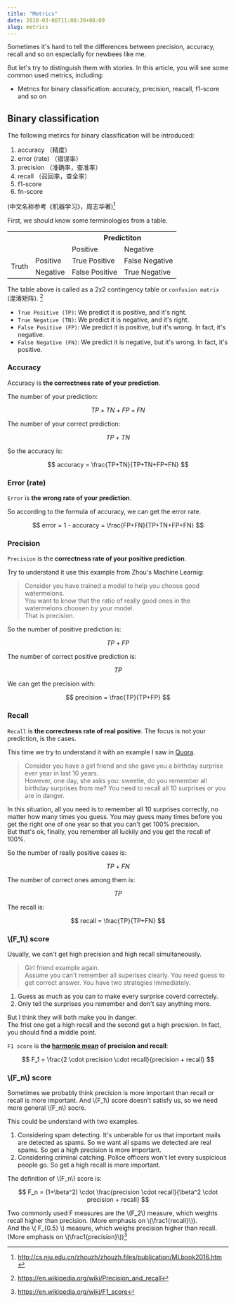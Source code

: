 ```yaml
---
title: "Metrics"
date: 2018-03-06T11:08:39+08:00
slug: metrics
---
```


Sometimes it's hard to tell the differences between precision, accuracy, recall and so on especially for newbees like me.

But let's try to distinguish them with stories.
In this article, you will see some common used metrics, including:

- Metrics for binary classification: accuracy, precision, reacall, f1-score and so on

<!--more-->

## Binary classification

The following metircs for binary classification will be introduced:

1. accuracy （精度）
1. error (rate) （错误率）
1. precision （准确率，查准率）
1. recall （召回率，查全率）
1. f1-score
1. fn-score

(中文名称参考《机器学习》，周志华著)[^zhou]

First, we should know some terminologies from a table.

<table class="table">
  <tr>
    <th></th>
    <th></th>
    <th colspan="2">Predictiton</th>
  </tr>
  <tr>
    <td></td>
    <td></td>
    <td>Positive</td>
    <td>Negative</td>
  </tr>
  <tr>
    <td rowspan="2">Truth</td>
    <td>Positive</td>
    <td>True Positive</td>
    <td>False Negative</td>
  </tr>
  <tr>
    <td>Negative</td>
    <td>False Positive</td>
    <td>True Negative</td>
  </tr>
</table>

The table above is called as a 2x2 contingency table or `confusion matrix` (混淆矩阵). [^recall]

- `True Positive (TP)`: We predict it is positive, and it's right.
- `True Negative (TN)`: We predict it is negative, and it's right.
- `False Positive (FP)`: We predict it is positive, but it's wrong. In fact, it's negative.
- `False Negative (FN)`: We predict it is negative, but it's wrong. In fact, it's positive.


### Accuracy

Accuracy is **the correctness rate of your prediction**.

The number of your prediction:

$$TP+TN+FP+FN$$

The number of your correct prediction:

$$TP+TN$$

So the accuracy is:

$$ accuracy = \frac{TP+TN}{TP+TN+FP+FN} $$

### Error (rate)

`Error` is **the wrong rate of your prediction**.

So according to the formula of accuracy, we can get the error rate.

$$
error = 1 - accuracy = \frac{FP+FN}{TP+TN+FP+FN}
$$

### Precision

`Precision` is the **correctness rate of your positive prediction**.

Try to understand it use this example from Zhou's Machine Learnig:

>Consider you have trained a model to help you choose good watermelons. <br/>
You want to know that the ratio of really good ones in the watermelons choosen by your model. <br/>
That is precision.

So the number of positive prediction is:

$$TP+FP$$

The number of correct positive prediction is:

$$TP$$

We can get the precision with:

$$ precision = \frac{TP}{TP+FP} $$

### Recall

`Recall` is **the correctness rate of real positive**. The focus is not your prediction, is the cases.

This time we try to understand it with an example I saw in [Quora](http://qr.ae/TU86Dq).

>Consider you have a girl friend and she gave you a birthday surprise ever year in last 10 years.<br/>
However, one day, she asks you: sweetie, do you remember all birthday surprises from me?
You need to recall all 10 surprises or you are in danger.
>
In this situation, all you need is to remember all 10 surprises correctly, no matter how many times you guess.
You may guess many times before you get the right one of one year 
so that you can't get 100% precision. <br/>
But that's ok, finally, you remember all luckily and you get the recall of 100%.

So the number of really positive cases is:

$$TP+FN$$

The number of correct ones among them is:

$$TP$$

The recall is:

$$ recall = \frac{TP}{TP+FN} $$

### \\(F_1\\) score

Usually, we can't get high precision and high recall simultaneously.

>Girl friend example again. <br/>
Assume you can't remember all superises clearly.
You need guess to get correct answer.
You have two strategies immediately.
>
1. Guess as much as you can to make every surprise coverd correctely.
1. Only tell the surprises you remember and don't say anything more.
>
But I think they will both make you in danger. <br/>
The frist one get a high recall and the second get a high precision.
In fact, you should find a middle point. <br/>

`F1 score` is **the [harmonic mean](/note/math/#harmonic-mean) of precision and recall**:

$$
F_1 = \frac{2 \cdot precision \cdot recall}{precision + recall}
$$

### \\(F_n\\) score

Sometimes we probably think precision is more important than recall or recall is more important.
And \\(F_1\\) score doesn't satisfy us, so we need more general \\(F_n\\) socre.

>
This could be understand with two examples. <br/>
>
1. Considering spam detecting. It's unberable for us that important mails are detected as spams.
So we want all spams we detected are real spams. So get a high precision is more important.
1. Considering criminal catching. Police officers won't let every suspicious people go.
So get a high recall is more important.

The definition of \\(F_n\\) score is:

$$
F_n = (1+\beta^2) \cdot \frac{precision \cdot recall}{\beta^2 \cdot precision + recall}
$$

Two commonly used F measures are the \\(F\_2\\) measure, which weights recall higher than precision. 
(More emphasis on \\(\frac1{recall}\\)). <br/>
And the \\( F\_{0.5} \\) measure, which weighs precision higher than recall. 
(More emphasis on \\(\frac1{precision}\\))[^f1]










[^zhou]: http://cs.nju.edu.cn/zhouzh/zhouzh.files/publication/MLbook2016.htm
[^recall]: https://en.wikipedia.org/wiki/Precision_and_recall
[^f1]: https://en.wikipedia.org/wiki/F1_score
